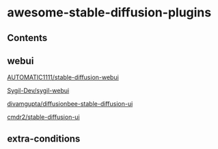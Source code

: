 # awesome-stable-diffusion-plugins

## Contents

## webui
[AUTOMATIC1111/stable-diffusion-webui](https://github.com/AUTOMATIC1111/stable-diffusion-webui)

[Sygil-Dev/sygil-webui](https://github.com/Sygil-Dev/sygil-webui)

[divamgupta/diffusionbee-stable-diffusion-ui](https://github.com/divamgupta/diffusionbee-stable-diffusion-ui)

[cmdr2/stable-diffusion-ui](https://github.com/cmdr2/stable-diffusion-ui)

## extra-conditions
